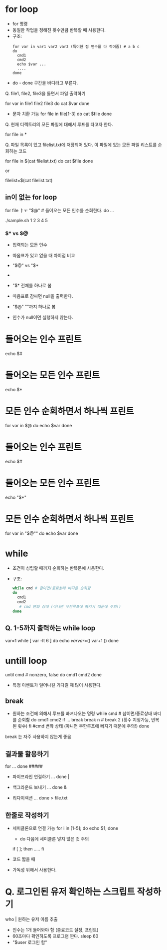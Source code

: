 # for loop
- for 명령
- 동일한 작업을 정해진 횟수만큼 반복할 때 사용한다.
- 구조:
  ```shell
  for var in var1 var2 var3 (특이한 점 변수를 다 적어줌) # a b c
  do
    cmd1
    cmd2
    echo $var ...
    ....
  done
  ```
- do - done 구간을 바디라고 부른다.


Q. file1, file2, file3을 돌면서 파일 출력하기

for var in file1 file2 file3
do 
  cat $var
done

- 문자 치환 가능
for file in file[1-3]
do
  cat $file
done

Q. 현재 디렉토리의 모든 파일에 대해서 루프를 타고자 한다.

for file in *

Q. 파일 목록이 있고 filelist.txt에 저장되어 있다.
이 파일에 있는 모든 파일 리스트를 순회하는 코드

for file in $(cat filelist.txt)
do
cat $file
done

or

filelist=$(cat filelist.txt)

## in이 없는 for loop
for file ㅑㅜ "$@"  # 들어오는 모든 인수를 순회한다.
do
...

./sample.sh 1 2 3 4 5

### $*  vs $@ 
- 입력되는 모든 인수
- 따옴표가 있고 없을 때 차이점 비교
- "$@" vs "$*
- 
- "$* 전체를 하나로 봄
- 따옴표로 감싸면 null을 출력한다.

- "$@" ""까지 하나로 봄
- 인수가 null이면 실행하지 않는다.




# 들어오는 인수 프린트
echo $#
# 들어오는 모든 인수 프린트
echo $*
# 모든 인수 순회하면서 하나씩 프린트
for var in $@
do
echo $var
done 

# 들어오는 인수 프린트
echo $#
# 들어오는 모든 인수 프린트
echo "$*"
# 모든 인수 순회하면서 하나씩 프린트
for var in "$@""
do
echo $var
done 





# while
- 조건이 성립할 때까지 순회하는 반복문에 사용한다.
- 구조:

  ``` sh
  while cmd # 참이면/종료상태 바디를 순회함
  do
    cmd1
    cmd2
     # cmd 변화 상태 (아니면 무한루프에 빠지기 때문에 주의!)
  done
  ```

## Q. 1-5까지 출력하는 while loop
var=1
while [ var -lt 6 ]
do 
echo $var
var=$(( var+1 ))
done


# untill loop

until cmd # nonzero, false
do 
  cmd1
  cmd2
done


- 특정 이벤트가 일어나길 기다릴 때 많이 사용한다.

## break
- 원하는 조건에 의해서 루프를 빠져나오는 명령
while cmd # 참이면/종료상태 바디를 순회함
do
  cmd1
  cmd2
  if ...
    break 
    break n # break 2 (횟수 지정가능, 반복된 횟수)
  fi
   #cmd 변화 상태 (아니면 무한루프에 빠지기 때문에 주의!)
done

break 는 자주 사용하지 않는게 좋음


## 결과물 활용하기
for 
...
done #####

- 파이프라인 연결하기
  ... done |


- 백그라운드 보내기
  ... done &

- 리다이렉션
  ... done > file.txt

## 한줄로 작성하기
- 세미클론으로 연결 가능
  for i in [1-5]; do echo $1; done
  - do 다음에 세미클론 넣지 않은 것 주의

  if [ ]; then
  .....
  fi
  
- 코드 짧을 때
- 가독성 위해서 사용한다.


# Q. 로그인된 유저 확인하는 스크립트 작성하기

who | 원하는 유저 이름 추출

- 인수는 1개 들어와야 함 (종료코드 설정, 프린트)
- 60초마다 확인하도록 프로그램 짠다.
  sleep 60
- "$user 로그인 함"


